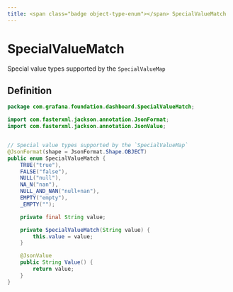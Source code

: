 ```yaml
---
title: <span class="badge object-type-enum"></span> SpecialValueMatch
---
```

# <span class="badge object-type-enum"></span> SpecialValueMatch

Special value types supported by the `SpecialValueMap`

## Definition

```java
package com.grafana.foundation.dashboard.SpecialValueMatch;

import com.fasterxml.jackson.annotation.JsonFormat;
import com.fasterxml.jackson.annotation.JsonValue;


// Special value types supported by the `SpecialValueMap`
@JsonFormat(shape = JsonFormat.Shape.OBJECT)
public enum SpecialValueMatch {
    TRUE("true"),
    FALSE("false"),
    NULL("null"),
    NA_N("nan"),
    NULL_AND_NAN("null+nan"),
    EMPTY("empty"),
    _EMPTY("");

    private final String value;

    private SpecialValueMatch(String value) {
        this.value = value;
    }

    @JsonValue
    public String Value() {
        return value;
    }
}

```
